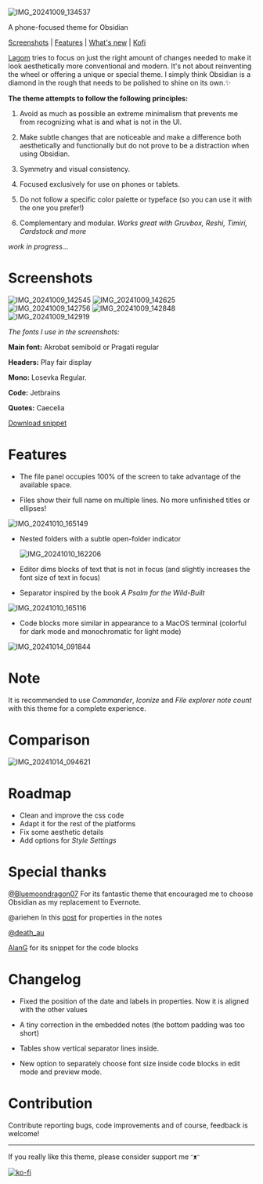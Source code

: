 ![IMG_20241009_134537](https://github.com/user-attachments/assets/2e1aa59f-633e-4d55-a696-e9930a093022)

A phone-focused theme for Obsidian

[Screenshots](#screenshots) | 
[Features](#features) | [What's new](#changelog) | [Kofi](#contribution)


[Lagom](https://en.wikipedia.org/wiki/Lagom) tries to focus on just the right amount of changes needed to make it look aesthetically more conventional and modern. It's not about reinventing the wheel or offering a unique or special theme. I simply think Obsidian is a diamond in the rough that needs to be polished to shine on its own.✨ 

**The theme attempts to follow the following principles:**

1. Avoid as much as possible an extreme minimalism that prevents me from recognizing what is and what is not in the UI.
  

2. Make subtle changes that are noticeable and make a difference both aesthetically and functionally but do not prove to be a distraction when using Obsidian.
   
3. Symmetry and visual consistency.
   
4. Focused exclusively for use on phones or tablets.
  
5. Do not follow a specific color palette or typeface (so you can use it with the one you prefer!) 

6. Complementary and modular. *Works great with Gruvbox, Reshi, Timiri, Cardstock and more*

*work in progress...*

# Screenshots
![IMG_20241009_142545](https://github.com/user-attachments/assets/dd1ea94f-fee5-4325-ac63-748f0ed751b9)
![IMG_20241009_142625](https://github.com/user-attachments/assets/622c6872-f15f-4129-81f8-cac6e4f6a03d)
![IMG_20241009_142756](https://github.com/user-attachments/assets/b83784ae-0f98-4709-8b40-ef25ff979c36)
![IMG_20241009_142848](https://github.com/user-attachments/assets/7e8465cf-e6a5-4cca-a0ca-59c3d2b318ed)
![IMG_20241009_142919](https://github.com/user-attachments/assets/cfc7eec7-4e88-4589-b1ec-cc9d29cac693)

*The fonts I use in the screenshots:* 

**Main font:** Akrobat semibold or Pragati regular 

**Headers:** Play fair display 

**Mono:** Losevka Regular. 

**Code:** Jetbrains

**Quotes:** Caecelia 

[Download snippet](https://github.com/LeslyeCream/Lagom-Obsidian-Theme/blob/main/Fonts.css)

# Features

- The file panel occupies 100% of the screen to take advantage of the available space. 

- Files show their full name on multiple lines. No more unfinished titles or ellipses!

![IMG_20241010_165149](https://github.com/user-attachments/assets/6269362e-9edc-4973-bfe0-bb7808d1e7b8)


- Nested folders with a subtle open-folder indicator

  ![IMG_20241010_162206](https://github.com/user-attachments/assets/2ac5c144-f451-44ce-a2f0-c52c70850f04)


- Editor dims blocks of text that is not in focus (and slightly increases the font size of text in focus) 

- Separator inspired by the book *A Psalm for the Wild-Built*

![IMG_20241010_165116](https://github.com/user-attachments/assets/3bb1ae60-0999-417d-8014-5766fee9c06b)

  

- Code blocks more similar in appearance to a MacOS terminal (colorful for dark mode and monochromatic for light mode)

![IMG_20241014_091844](https://github.com/user-attachments/assets/7637aa52-3ff6-41c7-95d0-be6332659164)


# Note

It is recommended to use *Commander*, *Iconize* and *File explorer note count* with this theme for a complete experience.

# Comparison 

![IMG_20241014_094621](https://github.com/user-attachments/assets/861dcc25-2a73-4ecd-a180-2b290e330adf)


# Roadmap

- Clean and improve the css code 
- Adapt it for the rest of the platforms 
- Fix some aesthetic details
- Add options for *Style Settings*

# Special thanks

[@Bluemoondragon07](https://github.com/Bluemoondragon07/obsidian-big-and-bold) For its fantastic theme that encouraged me to choose Obsidian as my replacement to Evernote.

@ariehen In this [post](https://forum.obsidian.md/t/properties-view-css-the-fall-collection/66512) for properties in the notes 

[@death_au](https://github.com/deathau)

[AlanG](https://forum.obsidian.md/t/how-to-disable-line-wrapping-in-code-blocks/69900) for its snippet for the code blocks

# Changelog

- Fixed the position of the date and labels in properties. Now it is aligned with the other values

- A tiny correction in the embedded notes (the bottom padding was too short)

- Tables show vertical separator lines inside.

- New option to separately choose font size inside code blocks in edit mode and preview mode.

# Contribution

Contribute reporting bugs, code improvements and of course, feedback is welcome! 
***

If you really like this theme, please consider support me ᵔᴥᵔ

[![ko-fi](https://ko-fi.com/img/githubbutton_sm.svg)](https://ko-fi.com/W7W349H97)
